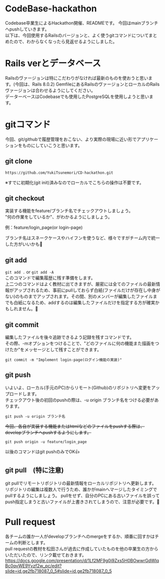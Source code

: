
# CodeBase-hackathon
Codebase卒業生によるHackathon開催、READMEです。 
今回はmainブランチへpushしていきます。  
以下は、今回使用するRailsのバージョンと、よく使うgitコマンドについてまとめたので、わからなくなったら見返せるようにしました。

# Rails verとデータベース
Railsのヴァージョンは特にこだわりがなければ最新のものを使おうと思います。(今回は、Rails 8.0.2)  GemfileにあるRailsのヴァージョンとローカルのRailsヴァージョンは合わせるようにしてください。  
データーベースはCodebaseでも使用したPostgreSQLを使用しようと思います。  

# gitコマンド
今回、git/githubで履歴管理をおこない、より実際の現場に近い形でアプリケーションをものにしていこうと思います。


## git clone
```
https://github.com/YukiTsunemori/CD-hackathon.git
```

※すでに初期化(git init)済みなのでローカルでこちらの操作は不要です。

## git checkout
実装する機能をfeature/ブランチ名でチェックアウトしましょう。  
"何の作業をしているか"、がわかるようにしましょう。  

例：feature/login_page(or login-page)  

ブランチ名はスネークケースやハイフンを使うなど、様々ですがチーム内で統一した方がいいかも👀

## git add
 
 ```git add .``` or ```git add -A```  
 このコマンドで編集履歴に残す準備をします。    
 上二つのコマンドはよく教材に出てきますが、厳密には全てのファイルの最新情報がアップされるため、事前にpullしておらず白紙(ファイルだけが存在し中身がない)のものまでアップされます。その間、別のメンバーが編集したファイルまでも白紙になるため、addするのは編集したファイルだけを指定する方が確実かもしれません。👀

## git commit 
編集したファイルを後々追跡できるよう記録を残すコマンドです。  
その際、-mオプションをつけることで、"どのファイルに何の機能また描画をつけたか"をメッセージとして残すことができます。
```
git commit -m "Implement login-page(ログイン機能の実装)"
```
## git push
いよいよ、ローカル(手元のPC)からリモート(Github)のリポジトリへ変更をアップロードします。  
チェックアウト後の初回のpushの際は、-u origin ブランチ名をつける必要があります。
```
git push -u origin ブランチ名
```
~~今回、各自が実装する機能またはhtmlなどのファイルをpushする際は、developブランチへpushするようにします。~~  
```
git push origin -u feature/login_page
```

以後のコマンドはgit pushのみでOK👍

## git pull　(特に注意)
git pullでリモートリポジトリの最新情報をローカルリポジトリへ更新します。  
リポジトリの編集は複数人で行うため、誰かがmainへマージしたタイミングでpullするようにしましょう。
pullをせず、自分のPCにある古いファイルを誤ってpush指定しまうと古いファイルが上書きされてしまうので、注意が必要です。📴

# Pull request
各チームの誰か一人がdevelopブランチへのmergeをするか、順番に回すかはチームの判断とします。  
pull requestの教材を松田さんが過去に作成していたものを他の卒業生の方からいただいたので、リンク載せておきます。  
https://docs.google.com/presentation/d/1Lf2MF9g0i9Zxs5H0BOwwrGdWIqBc0qvWE9Yvzf2w_pc/edit?slide=id.ge2fb718087_0_5#slide=id.ge2fb718087_0_5
